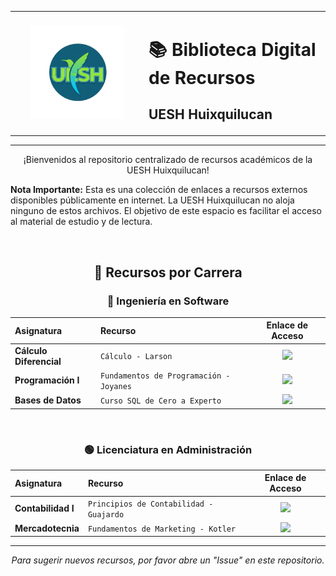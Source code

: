 <table>
<tr>
  <td width="200" align="center" valign="middle">
    <img src="https://raw.githubusercontent.com/Guttic/bibloteca-digital-uesh-huixquilucan/refs/heads/main/logo-uesh.png" alt="Logo UESH Huixquilucan" width="150">
  </td>
  <td align="left" valign="middle">
    <h1>📚 Biblioteca Digital de Recursos</h1>
    <h2>UESH Huixquilucan</h2>
  </td>
</tr>
</table>

---

<p align="center">
  ¡Bienvenidos al repositorio centralizado de recursos académicos de la UESH Huixquilucan!
</p>

**Nota Importante:** Esta es una colección de enlaces a recursos externos disponibles públicamente en internet. La UESH Huixquilucan no aloja ninguno de estos archivos. El objetivo de este espacio es facilitar el acceso al material de estudio y de lectura. 

<br>

<div align="center">

## 📖 Recursos por Carrera

### 🔵 Ingeniería en Software

<table width="90%">
  <thead>
    <tr>
      <th align="left">Asignatura</th>
      <th align="left">Recurso</th>
      <th align="center">Enlace de Acceso</th>
    </tr>
  </thead>
  <tbody>
    <tr>
      <td><strong>Cálculo Diferencial</strong></td>
      <td><code>Cálculo - Larson</code></td>
      <td align="center"><a href="ENLACE_AL_RECURSO_1"><img src="https://img.shields.io/badge/Leer-Online-blue?style=for-the-badge&logo=read-the-docs"></a></td>
    </tr>
    <tr>
      <td><strong>Programación I</strong></td>
      <td><code>Fundamentos de Programación - Joyanes</code></td>
      <td align="center"><a href="ENLACE_AL_RECURSO_2"><img src="https://img.shields.io/badge/Descargar-PDF-red?style=for-the-badge&logo=adobeacrobatreader"></a></td>
    </tr>
    <tr>
      <td><strong>Bases de Datos</strong></td>
      <td><code>Curso SQL de Cero a Experto</code></td>
      <td align="center"><a href="ENLACE_AL_RECURSO_3"><img src="https://img.shields.io/badge/Ver_en-YouTube-FF0000?style=for-the-badge&logo=youtube"></a></td>
    </tr>
  </tbody>
</table>

<br>

### 🟢 Licenciatura en Administración

<table width="90%">
  <thead>
    <tr>
      <th align="left">Asignatura</th>
      <th align="left">Recurso</th>
      <th align="center">Enlace de Acceso</th>
    </tr>
  </thead>
  <tbody>
    <tr>
      <td><strong>Contabilidad I</strong></td>
      <td><code>Principios de Contabilidad - Guajardo</code></td>
      <td align="center"><a href="ENLACE_AL_RECURSO_4"><img src="https://img.shields.io/badge/Ver_en-Drive-green?style=for-the-badge&logo=googledrive"></a></td>
    </tr>
    <tr>
      <td><strong>Mercadotecnia</strong></td>
      <td><code>Fundamentos de Marketing - Kotler</code></td>
      <td align="center"><a href="ENLACE_AL_RECURSO_5"><img src="https://img.shields.io/badge/Leer-Online-blue?style=for-the-badge&logo=read-the-docs"></a></td>
    </tr>
  </tbody>
</table>

</div>

---
<p align="center">
  <em>Para sugerir nuevos recursos, por favor abre un "Issue" en este repositorio.</em>
</p>
